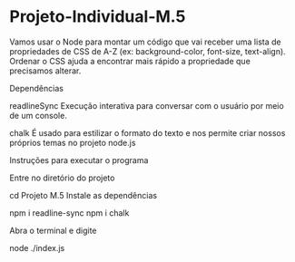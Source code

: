 # Projeto-Individual-M.5

Vamos usar o Node para montar um código que vai receber uma lista de propriedades de CSS de A-Z
(ex: background-color, font-size, text-align). 
Ordenar o CSS ajuda a encontrar mais rápido a propriedade que precisamos alterar.


Dependências

readlineSync Execução interativa para conversar com o usuário por meio de um console.

chalk É usado para estilizar o formato do texto e nos permite criar nossos próprios temas no projeto node.js


Instruções para executar o programa

Entre no diretório do projeto

  cd Projeto M.5
Instale as dependências

  npm i readline-sync
  npm i chalk

Abra o terminal e digite

node ./index.js
